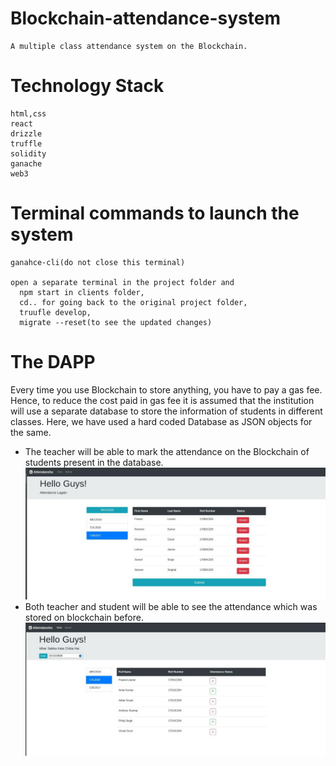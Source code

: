 # Blockchain-attendance-system
    A multiple class attendance system on the Blockchain.
  
# Technology Stack
    html,css
    react
    drizzle
    truffle
    solidity
    ganache
    web3
  
 # Terminal commands to launch the system
    ganahce-cli(do not close this terminal)
    
    open a separate terminal in the project folder and
      npm start in clients folder,
      cd.. for going back to the original project folder,
      truufle develop,
      migrate --reset(to see the updated changes)
      
 # The DAPP
Every time you use Blockchain to store anything, you have to pay a gas fee. Hence, to reduce the cost paid in gas fee it is assumed that the institution will use a separate database to store the information of students in different classes. Here, we have used a hard coded Database as JSON objects for the same.
* The teacher will be able to mark the attendance on the Blockchain of students present in the database.
![](images/Mark_Attendance.jpeg)
* Both teacher and student will be able to see the attendance which was stored on blockchain before.
![](images/View_Attendance.jpeg)
